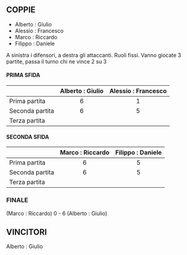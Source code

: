 ## COPPIE

 - Alberto : Giulio
 - Alessio : Francesco
 - Marco : Riccardo
 - Filippo : Daniele

A sinistra i difensori, a destra gli attaccanti. Ruoli fissi.
Vanno giocate 3 partite, passa il turno chi ne vince 2 su 3

#### PRIMA SFIDA
|                |Alberto : Giulio  |Alessio : Francesco                         |
|----------------|:-------------------------------:|:-----------------------------:|
|Prima partita   | 6 | 1 |
|Seconda partita | 6 | 5 |
|Terza partita   |   |   |


#### SECONDA SFIDA
|                |Marco : Riccardo  |Filippo : Daniele                         |
|----------------|:-------------------------------:|:-----------------------------:|
|Prima partita   | 6 | 5 |
|Seconda partita | 6 | 5 |
|Terza partita   |   |   |


### FINALE

(Marco : Riccardo) 0 - 6 (Alberto : Giulio)


## VINCITORI

Alberto : Giulio
